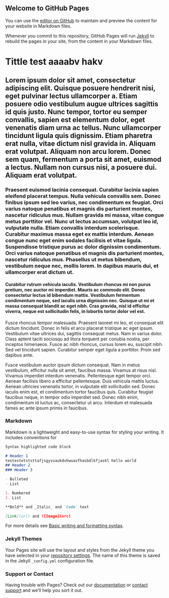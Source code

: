 ## Welcome to GitHub Pages

You can use the [editor on GitHub](https://github.com/Nixonbit3/AA/edit/gh-pages/index.md) to maintain and preview the content for your website in Markdown files.

Whenever you commit to this repository, GitHub Pages will run [Jekyll](https://jekyllrb.com/) to rebuild the pages in your site, from the content in your Markdown files.

# Tittle test aaaabv hakv
## Lorem ipsum dolor sit amet, consectetur adipiscing elit. Quisque posuere hendrerit nisi, eget pulvinar lectus ullamcorper a. Etiam posuere odio vestibulum augue ultrices sagittis id quis justo. Nunc tempor, tortor eu semper convallis, sapien est elementum dolor, eget venenatis diam urna ac tellus. Nunc ullamcorper tincidunt ligula quis dignissim. Etiam pharetra erat nulla, vitae dictum nisl gravida in. Aliquam erat volutpat. Aliquam non arcu lorem. Donec sem quam, fermentum a porta sit amet, euismod a lectus. Nullam non cursus nisi, a posuere dui. Aliquam erat volutpat.

### Praesent euismod lacinia consequat. Curabitur lacinia sapien eleifend placerat tempus. Nulla vehicula convallis sem. Donec finibus ipsum sed leo varius, nec condimentum ex feugiat. Orci varius natoque penatibus et magnis dis parturient montes, nascetur ridiculus mus. Nullam gravida mi massa, vitae congue metus porttitor vel. Nunc ut lectus accumsan, volutpat leo id, vulputate nulla. Etiam convallis interdum scelerisque. Curabitur maximus massa eget ex mattis interdum. Aenean congue nunc eget enim sodales facilisis et vitae ligula. Suspendisse tristique purus ac dolor dignissim condimentum. Orci varius natoque penatibus et magnis dis parturient montes, nascetur ridiculus mus. Phasellus ut metus bibendum, vestibulum neque nec, mollis lorem. In dapibus mauris dui, et ullamcorper erat dictum ut.

#### Curabitur rutrum vehicula iaculis. Vestibulum rhoncus mi non purus pretium, nec auctor mi imperdiet. Mauris ac commodo elit. Donec consectetur lectus id bibendum mattis. Vestibulum fermentum condimentum neque, sed iaculis urna dignissim nec. Quisque ut mi et massa consequat blandit ac eget nibh. Cras gravida, nisl id efficitur viverra, neque est sollicitudin felis, in lobortis tortor dolor vel est.

Fusce rhoncus tempor malesuada. Praesent laoreet mi leo, et consequat elit dictum tincidunt. Donec in felis et arcu placerat tristique ac eget ipsum. Vestibulum vitae ultrices dui, sagittis consequat metus. Nam in varius dolor. Class aptent taciti sociosqu ad litora torquent per conubia nostra, per inceptos himenaeos. Fusce ac nibh rhoncus, cursus lorem eu, suscipit nibh. Sed vel tincidunt sapien. Curabitur semper eget ligula a porttitor. Proin sed dapibus ante.

Fusce vestibulum auctor ipsum dictum consequat. Nam in metus vestibulum, efficitur nulla sit amet, faucibus massa. Vivamus at risus nisl. Vivamus imperdiet interdum venenatis. Pellentesque eget tempor orci. Aenean facilisis libero a efficitur pellentesque. Duis vehicula mattis luctus. Aenean ultricies venenatis tortor, in vulputate elit sollicitudin sed. Donec iaculis enim est, et condimentum tortor faucibus quis. Curabitur feugiat faucibus neque, in tempor odio imperdiet sed. Donec nibh enim, condimentum id luctus ac, consectetur ut arcu. Interdum et malesuada fames ac ante ipsum primis in faucibus.

### Markdown

Markdown is a lightweight and easy-to-use syntax for styling your writing. It includes conventions for

```markdown
Syntax highlighted code block

# Header 1
testestetststtafjsgysvaukdvhwuavfhasbdlkfjaskl hello world
## Header 2
### Header 3

- Bulleted
- List

1. Numbered
2. List

**Bold** and _Italic_ and `Code` text

[Link](url) and ![Image](src)
```

For more details see [Basic writing and formatting syntax](https://docs.github.com/en/github/writing-on-github/getting-started-with-writing-and-formatting-on-github/basic-writing-and-formatting-syntax).

### Jekyll Themes

Your Pages site will use the layout and styles from the Jekyll theme you have selected in your [repository settings](https://github.com/Nixonbit3/AA/settings/pages). The name of this theme is saved in the Jekyll `_config.yml` configuration file.

### Support or Contact

Having trouble with Pages? Check out our [documentation](https://docs.github.com/categories/github-pages-basics/) or [contact support](https://support.github.com/contact) and we’ll help you sort it out.
